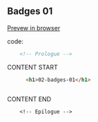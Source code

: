 ## Badges 01

<a href="https://kissjgabi.github.io/B6strap/beginner/$02-01-badges.html" target="_blank">Prevew in browser</a>

code:

```html
    <!-- Prologue -->
```  
CONTENT START  
```html
      <h1>02-badges-01</h1>	
	


```  
CONTENT END  
```
    <!-- Epilogue -->
```  
